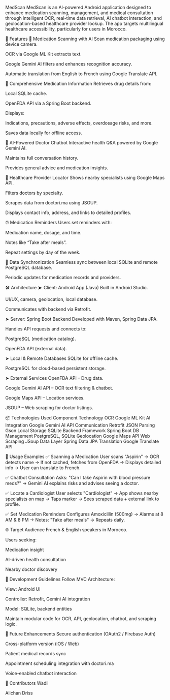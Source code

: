 MedScan
MedScan is an AI-powered Android application designed to enhance medication scanning, management, and medical consultation through intelligent OCR, real-time data retrieval, AI chatbot interaction, and geolocation-based healthcare provider lookup. The app targets multilingual healthcare accessibility, particularly for users in Morocco.

📱 Features
🔎 Medication Scanning with AI
Scan medication packaging using device camera.

OCR via Google ML Kit extracts text.

Google Gemini AI filters and enhances recognition accuracy.

Automatic translation from English to French using Google Translate API.

💊 Comprehensive Medication Information
Retrieves drug details from:

Local SQLite cache.

OpenFDA API via a Spring Boot backend.

Displays:

Indications, precautions, adverse effects, overdosage risks, and more.

Saves data locally for offline access.

🤖 AI-Powered Doctor Chatbot
Interactive health Q&A powered by Google Gemini AI.

Maintains full conversation history.

Provides general advice and medication insights.

🏥 Healthcare Provider Locator
Shows nearby specialists using Google Maps API.

Filters doctors by specialty.

Scrapes data from doctori.ma using JSOUP.

Displays contact info, address, and links to detailed profiles.

⏰ Medication Reminders
Users set reminders with:

Medication name, dosage, and time.

Notes like “Take after meals”.

Repeat settings by day of the week.

🔄 Data Synchronization
Seamless sync between local SQLite and remote PostgreSQL database.

Periodic updates for medication records and providers.

🛠 Architecture
➤ Client: Android App (Java)
Built in Android Studio.

UI/UX, camera, geolocation, local database.

Communicates with backend via Retrofit.

➤ Server: Spring Boot Backend
Developed with Maven, Spring Data JPA.

Handles API requests and connects to:

PostgreSQL (medication catalog).

OpenFDA API (external data).

➤ Local & Remote Databases
SQLite for offline cache.

PostgreSQL for cloud-based persistent storage.

➤ External Services
OpenFDA API – Drug data.

Google Gemini AI API – OCR text filtering & chatbot.

Google Maps API – Location services.

JSOUP – Web scraping for doctor listings.

📦 Technologies Used
Component	Technology
OCR	Google ML Kit
AI Integration	Google Gemini AI
API Communication	Retrofit
JSON Parsing	Gson
Local Storage	SQLite
Backend Framework	Spring Boot
DB Management	PostgreSQL, SQLite
Geolocation	Google Maps API
Web Scraping	JSoup
Data Layer	Spring Data JPA
Translation	Google Translate API

📖 Usage Examples
✅ Scanning a Medication
User scans "Aspirin" → OCR detects name → If not cached, fetches from OpenFDA → Displays detailed info → User can translate to French.

✅ Chatbot Consultation
Asks: "Can I take Aspirin with blood pressure meds?" → Gemini AI explains risks and advises seeing a doctor.

✅ Locate a Cardiologist
User selects "Cardiologist" → App shows nearby specialists on map → Taps marker → Sees scraped data + external link to profile.

✅ Set Medication Reminders
Configures Amoxicillin (500mg) → Alarms at 8 AM & 8 PM → Notes: "Take after meals" → Repeats daily.

🌐 Target Audience
French & English speakers in Morocco.

Users seeking:

Medication insight

AI-driven health consultation

Nearby doctor discovery

🧠 Development Guidelines
Follow MVC Architecture:

View: Android UI

Controller: Retrofit, Gemini AI integration

Model: SQLite, backend entities

Maintain modular code for OCR, API, geolocation, chatbot, and scraping logic.

🚀 Future Enhancements
Secure authentication (OAuth2 / Firebase Auth)

Cross-platform version (iOS / Web)

Patient medical records sync

Appointment scheduling integration with doctori.ma

Voice-enabled chatbot interaction

👥 Contributors
Wadii

Alichan Driss








